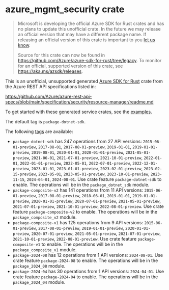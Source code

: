 # azure_mgmt_security crate

> Microsoft is developing the official Azure SDK for Rust crates and has no plans to update this unofficial crate.
> In the future we may release an official version that may have a different package name.
> If releasing an official version of this crate is important to you [let us know](https://github.com/Azure/azure-sdk-for-rust/issues/new/choose).
>
> Source for this crate can now be found in <https://github.com/Azure/azure-sdk-for-rust/tree/legacy>.
> To monitor for an official, supported version of this crate, see <https://aka.ms/azsdk/releases>.

This is an unofficial, unsupported generated [Azure SDK for Rust](https://github.com/Azure/azure-sdk-for-rust/tree/legacy) crate from the Azure REST API specifications listed in:

https://github.com/Azure/azure-rest-api-specs/blob/main/specification/security/resource-manager/readme.md

To get started with these generated service crates, see the [examples](https://github.com/Azure/azure-sdk-for-rust/blob/legacy/services/README.md#examples).

The default tag is `package-dotnet-sdk`.

The following [tags](https://github.com/Azure/azure-sdk-for-rust/blob/legacy/services/tags.md) are available:

- `package-dotnet-sdk` has 247 operations from 27 API versions: `2015-06-01-preview`, `2017-08-01`, `2017-08-01-preview`, `2019-01-01`, `2019-01-01-preview`, `2019-08-01`, `2020-01-01`, `2020-01-01-preview`, `2021-05-01-preview`, `2021-06-01`, `2021-07-01-preview`, `2021-10-01-preview`, `2022-01-01`, `2022-01-01-preview`, `2022-05-01`, `2022-07-01-preview`, `2022-12-01-preview`, `2023-01-01`, `2023-01-01-preview`, `2023-02-01-preview`, `2023-02-15-preview`, `2023-05-01`, `2023-05-01-preview`, `2023-10-01-preview`, `2023-11-15`, `2024-04-01`, `2024-08-01`. Use crate feature `package-dotnet-sdk` to enable. The operations will be in the `package_dotnet_sdk` module.
- `package-composite-v2` has 141 operations from 11 API versions: `2015-06-01-preview`, `2017-08-01-preview`, `2018-06-01`, `2019-01-01`, `2019-01-01-preview`, `2020-01-01-preview`, `2020-07-01-preview`, `2021-05-01-preview`, `2021-07-01-preview`, `2021-10-01-preview`, `2022-08-01-preview`. Use crate feature `package-composite-v2` to enable. The operations will be in the `package_composite_v2` module.
- `package-composite-v1` has 125 operations from 9 API versions: `2015-06-01-preview`, `2017-08-01-preview`, `2019-01-01-preview`, `2020-01-01-preview`, `2020-07-01-preview`, `2021-05-01-preview`, `2021-07-01-preview`, `2021-10-01-preview`, `2022-08-01-preview`. Use crate feature `package-composite-v1` to enable. The operations will be in the `package_composite_v1` module.
- `package-2024-08` has 12 operations from 1 API versions: `2024-08-01`. Use crate feature `package-2024-08` to enable. The operations will be in the `package_2024_08` module.
- `package-2024-04` has 30 operations from 1 API versions: `2024-04-01`. Use crate feature `package-2024-04` to enable. The operations will be in the `package_2024_04` module.